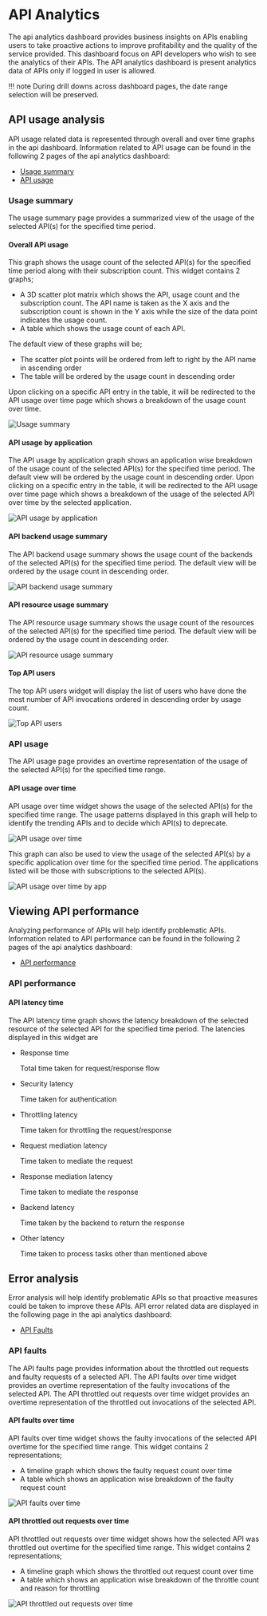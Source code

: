 # API Analytics
The api analytics dashboard provides business insights on APIs enabling users to take proactive actions to improve profitability and the quality of the service provided. This dashboard focus on API developers who wish to see the analytics of their APIs. The API analytics dashboard is present analytics data of APIs only if logged in user is allowed.   

!!! note
    During drill downs across dashboard pages, the date range selection will be preserved. 

## API usage analysis
API usage related data is represented through overall and over time graphs in the api dashboard. Information related to API usage can be found in the following 2 pages of the api analytics dashboard:

-   [Usage summary]({{base_path}}/learn/analytics/viewing-api-statistics/api-analytics-dashboard/#usage-summary)
-   [API usage]({{base_path}}/learn/analytics/viewing-api-statistics/api-analytics-dashboard/#api-usage)

### Usage summary
The usage summary page provides a summarized view of the usage of the selected API(s) for the specified time period.

#### Overall API usage
This graph shows the usage count of the selected API(s) for the specified time period along with their subscription count. This widget contains 2 graphs;

- A 3D scatter plot matrix which shows the API, usage count and the subscription count. The API name is taken as the X axis and the subscription count is shown in the Y axis while the size of the data point indicates the usage count.
- A table which shows the usage count of each API.

The default view of these graphs will be;

- The scatter plot points will be ordered from left to right by the API name in ascending order
- The table will be ordered by the usage count in descending order

Upon clicking on a specific API entry in the table, it will be redirected to the API usage over time page which shows a breakdown of the usage count over time.

![Usage summary]({{base_path}}/assets/img/learn/analytics/analytics_overall_api_usage_widget.png)


#### API usage by application
The API usage by application graph shows an application wise breakdown of the usage count of the selected API(s) for the specified time period. The default view will be ordered by the usage count in descending order. Upon clicking on a specific entry in the table, it will be redirected to the API usage over time page which shows a breakdown of the usage of the selected API over time by the selected application.

![API usage by application]({{base_path}}/assets/img/learn/analytics/analytics_api_usage_by_app_widget.png)


#### API backend usage summary
The API backend usage summary shows the usage count of the backends of the selected API(s)  for the specified time period. The default view will be ordered by the usage count in descending order. 

![API backend usage summary]({{base_path}}/assets/img/learn/analytics/analytics_api_backend_usage_widget.png)


#### API resource usage summary
The API resource usage summary shows the usage count of the resources of the selected API(s) for the specified time period. The default view will be ordered by the usage count in descending order. 

![API resource usage summary]({{base_path}}/assets/img/learn/analytics/analytics_api_resource_usage_widget.png)

#### Top API users 
The top API users widget will display the list of users who have done the most number of API invocations ordered in descending order by usage count.

![Top API users]({{base_path}}/assets/img/learn/analytics/analytics_top_api_users_widget.png)

### API usage
The API usage page provides an overtime representation of the usage of the selected API(s) for the specified time range.  

#### API usage over time
API usage over time widget shows the usage of the selected API(s) for the specified time range.  The usage patterns displayed in this graph will help to identify the trending APIs and to decide which API(s) to deprecate.

![API usage over time]({{base_path}}/assets/img/learn/analytics/analytics_api_usage_overtime_widget.png)

This graph can also be used to view the usage of the selected API(s) by a specific application over time for the specified time period. The applications listed will be those with subscriptions to the selected API(s).

![API usage over time by app]({{base_path}}/assets/img/learn/analytics/analytics_api_usage_overtime_by_app_widget.png)

## Viewing API performance
Analyzing performance of APIs will help identify problematic APIs. Information related to API performance can be found in the following 2 pages of the api analytics dashboard:

- [API performance]({{base_path}}/learn/analytics/viewing-api-statistics/api-analytics-dashboard/#api-performance)

### API performance

#### API latency time
The API  latency time graph shows the latency breakdown of the selected resource of the selected API for the specified time period. The latencies displayed in this widget are

- Response time

    Total time taken for request/response flow
    
- Security latency

    Time taken for authentication
    
- Throttling latency

    Time taken for throttling the request/response
    
- Request mediation latency

    Time taken to mediate the request
    
- Response mediation latency

    Time taken to mediate the response
    
- Backend latency

    Time taken by the backend to return the response
    
- Other latency

    Time taken to process tasks other than mentioned above

## Error analysis
Error analysis will help identify problematic APIs so that proactive measures could be taken to improve these APIs. API error related data are displayed in the following page in the api analytics dashboard:

- [API Faults]({{base_path}}/learn/analytics/viewing-api-statistics/api-analytics-dashboard/#api-faults) 

### API faults
The API faults page provides information about the throttled out requests and faulty requests of a selected API. The API faults over time widget provides an overtime representation of the faulty invocations of the selected API. The API throttled out requests over time widget provides an overtime representation of the throttled out invocations of the selected API.

#### API faults over time
API faults over time widget shows the faulty invocations of the selected API overtime for the specified time range. This widget contains 2 representations;

- A timeline graph which shows the faulty request count over time
- A table which shows an application wise breakdown of the faulty request count 

![API faults over time]({{base_path}}/assets/img/learn/analytics/analytics_api_fault_analytics_widget.png)

#### API throttled out requests over time
API throttled out requests over time widget shows how the selected API was throttled out overtime for the specified time range. This widget contains 2 representations;

- A timeline graph which shows the throttled out request count over time
- A table which shows an application wise breakdown of the throttle count and reason for throttling

![API throttled out requests over time]({{base_path}}/assets/img/learn/analytics/analytics_api_throttle_analytics_widget.png)
